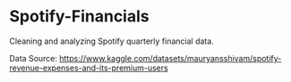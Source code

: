 # Spotify-Financials
Cleaning and analyzing Spotify quarterly financial data.

Data Source: https://www.kaggle.com/datasets/mauryansshivam/spotify-revenue-expenses-and-its-premium-users
